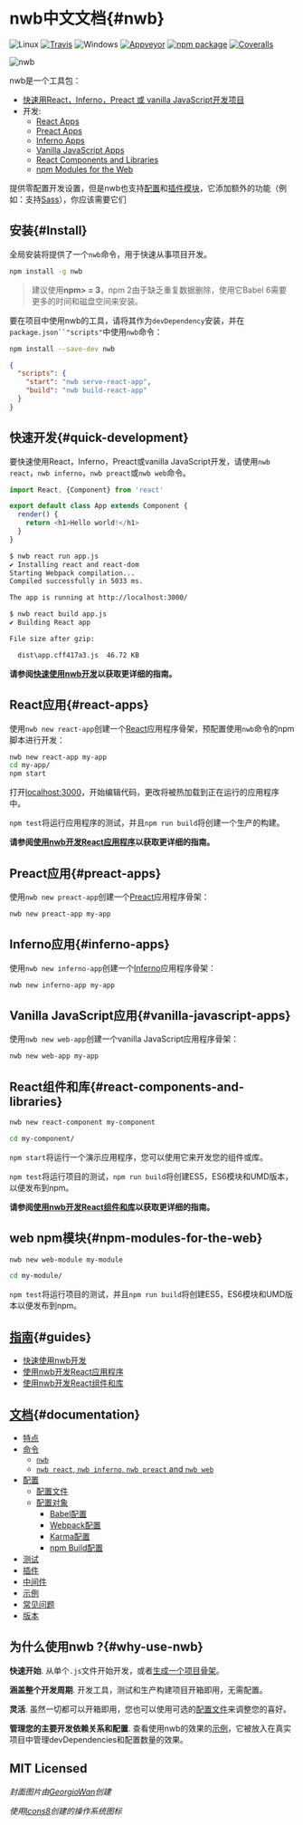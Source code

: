 # nwb中文文档{#nwb}

![Linux](https://github.com/insin/nwb/blob/master/resources/linux.png) [![Travis][travis-badge]][travis]
![Windows](https://github.com/insin/nwb/blob/master/resources/windows.png) [![Appveyor][appveyor-badge]][appveyor]
[![npm package][npm-badge]][npm]
[![Coveralls][coveralls-badge]][coveralls]

![nwb](https://github.com/insin/nwb/raw/master/resources/cover.jpg)

nwb是一个工具包：

- [快速用React，Inferno，Preact 或 vanilla JavaScript开发项目](#quick-development)
- 开发:
  - [React Apps](#react-apps)
  - [Preact Apps](#preact-apps)
  - [Inferno Apps](#inferno-apps)
  - [Vanilla JavaScript Apps](#vanilla-javascript-apps)
  - [React Components and Libraries](#react-components-and-libraries)
  - [npm Modules for the Web](#npm-modules-for-the-web)

提供零配置开发设置，但是nwb也支持[配置](https://github.com/insin/nwb/blob/master/docs/Configuration.md#configuration)和[插件模块](https://github.com/insin/nwb/blob/master/docs/Plugins.md#plugins)，它添加额外的功能（例如：支持[Sass](http://sass-lang.com/)），你应该需要它们

## 安装{#Install}

全局安装将提供了一个`nwb`命令，用于快速从事项目开发。

```sh
npm install -g nwb
```

> 建议使用**npm> = 3**，npm 2由于缺乏重复数据删除，使用它Babel 6需要更多的时间和磁盘空间来安装。

要在项目中使用nwb的工具，请将其作为`devDependency`安装，并在`package.json``"scripts"`中使用`nwb`命令：

```sh
npm install --save-dev nwb
```
```json
{
  "scripts": {
    "start": "nwb serve-react-app",
    "build": "nwb build-react-app"
  }
}
```

## 快速开发{#quick-development}

要快速使用React，Inferno，Preact或vanilla JavaScript开发，请使用`nwb react`，`nwb inferno`，`nwb preact`或`nwb web`命令。

```js
import React, {Component} from 'react'

export default class App extends Component {
  render() {
    return <h1>Hello world!</h1>
  }
}
```
```sh
$ nwb react run app.js
✔ Installing react and react-dom
Starting Webpack compilation...
Compiled successfully in 5033 ms.

The app is running at http://localhost:3000/
```
```sh
$ nwb react build app.js
✔ Building React app

File size after gzip:

  dist\app.cff417a3.js  46.72 KB
```

**请参阅[快速使用nwb开发](/docs/guides/QuickDevelopment.md#quick-development-with-nwb)以获取更详细的指南。**

## React应用{#react-apps}

使用`nwb new react-app`创建一个[React](https://facebook.github.io/react/)应用程序骨架，预配置使用`nwb`命令的npm脚本进行开发：

```sh
nwb new react-app my-app
cd my-app/
npm start
```

打开[localhost:3000](http://localhost:3000)，开始编辑代码，更改将被热加载到正在运行的应用程序中。

`npm test`将运行应用程序的测试，并且`npm run build`将创建一个生产的构建。

**请参阅[使用nwb开发React应用程序](/docs/guides/QuickDevelopment.md#quick-development-with-nwb)以获取更详细的指南。**

## Preact应用{#preact-apps}

使用`nwb new preact-app`创建一个[Preact](https://preactjs.com/)应用程序骨架：

```sh
nwb new preact-app my-app
```

## Inferno应用{#inferno-apps}

使用`nwb new inferno-app`创建一个[Inferno](https://infernojs.org/)应用程序骨架：

```sh
nwb new inferno-app my-app
```

## Vanilla JavaScript应用{#vanilla-javascript-apps}

使用`nwb new web-app`创建一个vanilla JavaScript应用程序骨架：

```sh
nwb new web-app my-app
```

## React组件和库{#react-components-and-libraries}

```sh
nwb new react-component my-component

cd my-component/
```

`npm start`将运行一个演示应用程序，您可以使用它来开发您的组件或库。

`npm test`将运行项目的测试，`npm run build`将创建ES5，ES6模块和UMD版本，以便发布到npm。

**请参阅[使用nwb开发React组件和库](/docs/guides/ReactComponents.md#developing-react-components-and-libraries-with-nwb)以获取更详细的指南。**

## web npm模块{#npm-modules-for-the-web}

```sh
nwb new web-module my-module

cd my-module/
```

`npm test`将运行项目的测试，并且`npm run build`将创建ES5，ES6模块和UMD版本以便发布到npm。

## [指南](https://github.com/insin/nwb/tree/master/docs/guides#table-of-contents){#guides}

- [快速使用nwb开发](https://github.com/insin/nwb/blob/master/docs/guides/QuickDevelopment.md#quick-development-with-nwb)
- [使用nwb开发React应用程序](https://github.com/insin/nwb/blob/master/docs/guides/ReactApps.md#developing-react-apps-with-nwb)
- [使用nwb开发React组件和库](https://github.com/insin/nwb/blob/master/docs/guides/ReactComponents.md#developing-react-components-and-libraries-with-nwb)

## [文档](https://github.com/insin/nwb/tree/master/docs#table-of-contents){#documentation}

- [特点](https://github.com/insin/nwb/blob/master/docs/Features.md#features)
- [命令](https://github.com/insin/nwb/blob/master/docs/Commands.md#commands)
  - [`nwb`](https://github.com/insin/nwb/blob/master/docs/Commands.md#nwb)
  - [`nwb react`, `nwb inferno`, `nwb preact` and `nwb web`](https://github.com/insin/nwb/blob/master/docs/guides/QuickDevelopment.md#quick-development-with-nwb)
- [配置](https://github.com/insin/nwb/blob/master/docs/Configuration.md#configuration)
  - [配置文件](https://github.com/insin/nwb/blob/master/docs/Configuration.md#configuration-file)
  - [配置对象](https://github.com/insin/nwb/blob/master/docs/Configuration.md#configuration-object)
    - [Babel配置](https://github.com/insin/nwb/blob/master/docs/Configuration.md#babel-configuration)
    - [Webpack配置](https://github.com/insin/nwb/blob/master/docs/Configuration.md#webpack-configuration)
    - [Karma配置](https://github.com/insin/nwb/blob/master/docs/Configuration.md#karma-configuration)
    - [npm Build配置](https://github.com/insin/nwb/blob/master/docs/Configuration.md#npm-build-configuration)
- [测试](https://github.com/insin/nwb/blob/master/docs/Testing.md#testing)
- [插件](https://github.com/insin/nwb/blob/master/docs/Plugins.md#plugins)
- [中间件](https://github.com/insin/nwb/blob/master/docs/Middleware.md#middleware)
- [示例](https://github.com/insin/nwb/blob/master/docs/Examples.md#examples)
- [常见问题](https://github.com/insin/nwb/blob/master/docs/FAQ.md#frequently-asked-questions)
- [版本](https://github.com/insin/nwb/blob/master/docs/Versioning.md#versioning)

## 为什么使用nwb ?{#why-use-nwb}

**快速开始**. 从单个`.js`文件开始开发，或者[生成一个项目骨架](https://github.com/insin/nwb/blob/master/docs/Commands.md#new)。

**涵盖整个开发周期**. 开发工具，测试和生产构建项目开箱即用，无需配置。

**灵活**. 虽然一切都可以开箱即用，您也可以使用可选的[配置文件](https://github.com/insin/nwb/blob/master/docs/Configuration.md#configuration-file)来调整您的喜好。

**管理您的主要开发依赖关系和配置**. 查看使用nwb的效果的[示例](https://github.com/insin/react-yelp-clone/compare/master...nwb)，它被放入在真实项目中管理devDependencies和配置数量的效果。

## MIT Licensed

*封面图片由[GeorgioWan](https://github.com/GeorgioWan)创建*

*使用[Icons8](https://icons8.com/)创建的操作系统图标*

[travis-badge]: https://img.shields.io/travis/insin/nwb/master.png?style=flat-square
[travis]: https://travis-ci.org/insin/nwb

[appveyor-badge]: https://img.shields.io/appveyor/ci/insin/nwb/master.png?style=flat-square
[appveyor]: https://ci.appveyor.com/project/insin/nwb

[npm-badge]: https://img.shields.io/npm/v/nwb.png?style=flat-square
[npm]: https://www.npmjs.org/package/nwb

[coveralls-badge]: https://img.shields.io/coveralls/insin/nwb/master.png?style=flat-square
[coveralls]: https://coveralls.io/github/insin/nwb